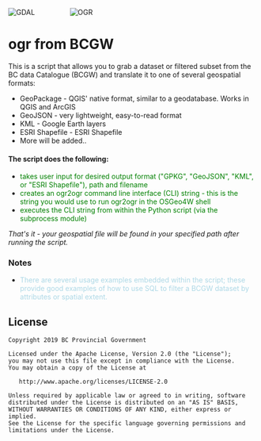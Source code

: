 
<!-- Syntax:placing an image from a website    ![myimg](link) -->
<!-- Syntax:placing two separate website images, separated by &nbsp spaces:  ![img1](link1)&nbsp;&nbsp;&nbsp;&nbsp; ![img2](link2) -->
<!-- Syntax:making coloured text (uses HTML):  <span style="color:blue">some *blue* text</span>  -->

![GDAL](https://www.osgeo.org/wp-content/themes/roots/assets/img/logo-osgeo.svg "GDAL")&nbsp;&nbsp;&nbsp;&nbsp;&nbsp;&nbsp;&nbsp;&nbsp;&nbsp;&nbsp;
&nbsp;&nbsp;&nbsp;&nbsp;&nbsp;&nbsp; ![OGR](https://gdal.org/_static/gdalicon.png "OGR")

# ogr from BCGW
This is a script that allows you to grab a dataset or filtered subset from the BC data Catalogue (BCGW) and translate it to one of several geospatial formats:

* GeoPackage - QGIS' native format, similar to a geodatabase. Works in QGIS and ArcGIS
* GeoJSON - very lightweight, easy-to-read format
* KML - Google Earth layers
* ESRI Shapefile - ESRI Shapefile
* More will be added..

#### The script does the following:
* <span style="color:green">takes user input for desired output format ("GPKG", "GeoJSON", "KML", or "ESRI Shapefile"), path and filename</span>
* <span style="color:green">creates an ogr2ogr command line interface (CLI) string - this is the string you would use to run ogr2ogr in the OSGeo4W shell</span>
* <span style="color:green">executes the CLI string from within the Python script (via the subprocess module)</span>

*That's it - your geospatial file will be found in your specified path after running the script.*

### Notes
* <span style="color:lightblue">There are several usage examples embedded within the script; these provide good examples of how to use SQL to filter a BCGW dataset by attributes or spatial extent.</span>

## License
    Copyright 2019 BC Provincial Government

    Licensed under the Apache License, Version 2.0 (the "License");
    you may not use this file except in compliance with the License.
    You may obtain a copy of the License at

       http://www.apache.org/licenses/LICENSE-2.0

    Unless required by applicable law or agreed to in writing, software
    distributed under the License is distributed on an "AS IS" BASIS,
    WITHOUT WARRANTIES OR CONDITIONS OF ANY KIND, either express or implied.
    See the License for the specific language governing permissions and
    limitations under the License.